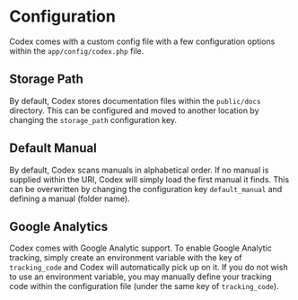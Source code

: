 # Configuration

Codex comes with a custom config file with a few configuration options within the `app/config/codex.php` file.

## Storage Path
By default, Codex stores documentation files within the `public/docs` directory. This can be configured and moved to another location by changing the `storage_path` configuration key.

## Default Manual
By default, Codex scans manuals in alphabetical order. If no manual is supplied within the URI, Codex will simply load the first manual it finds. This can be overwritten by changing the configuration key `default_manual` and defining a manual (folder name).

## Google Analytics
Codex comes with Google Analytic support. To enable Google Analytic tracking, simply create an environment variable with the key of `tracking_code` and Codex will automatically pick up on it. If you do not wish to use an environment variable, you may manually define your tracking code within the configuration file (under the same key of `tracking_code`).

